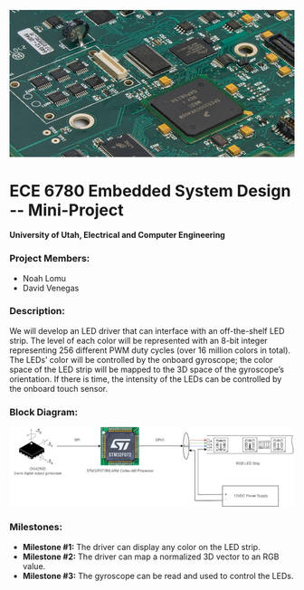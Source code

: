 ![Main](/assets/images/embedded.jpg)

# ECE 6780 Embedded System Design -- Mini-Project
**University of Utah, Electrical and Computer Engineering**

### Project Members:

- Noah Lomu
- David Venegas


### Description:

We will develop an LED driver that can interface with an off-the-shelf LED strip. The level of each color will be represented with an 8-bit integer representing 256 different PWM duty cycles (over 16 million colors in total). The LEDs’ color will be controlled by the onboard gyroscope; the color space of the LED strip will be mapped to the 3D space of the gyroscope’s orientation. If there is time, the intensity of the LEDs can be controlled by the onboard touch sensor.

### Block Diagram:

![BlockDiagram](/assets/images/BlockDiagram.png)

### Milestones:

- **Milestone #1:** The driver can display any color on the LED strip.
- **Milestone #2:** The driver can map a normalized 3D vector to an RGB value.
- **Milestone #3:** The gyroscope can be read and used to control the LEDs.



